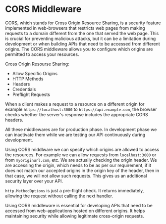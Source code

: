 # CORS Middleware

CORS, which stands for Cross Origin Resource Sharing, is a security feature implemented in web-browsers that restricts web pages from making requests to a domain different from the one that served the web page. This is crucial for preventing malicious attacks, but it can be a limitation during development or when building APIs that need to be accessed from different origins. The CORS middleware allows you to configure which origins are permitted to access your resources.

Cross Origin Resourse Sharing:
- Allow Specific Origins
- HTTP Methods
- Headers
- Credentials
- Preflight Requests

When a client makes a request to a resource on a different origin for example `https://localhost:3000` to `https://api.example.com`, the browser checks whether the server's response includes the appropriate CORS headers.

All these middlewares are for production phase. In development phase we can inactivate them while we are testing our API continuously during development.

Using CORS middlware we can specify which origins are allowed to access the resources. For example we can allow requests from `localhost:3000` or from `myoriginurl.com`, etc. We are actually checking the origin header. We are accessing the origin, which needs to be as per our requirement, if it does not match our accepted origins in the origin key of the header, then in that case, we will not allow such requests. This gives us an additional security layer over your API. 

`http.MethodOptions` is just a pre-flight check. It returns immediately, allowing the request without calling the next handler.

Using CORS middleware is essential for developing APIs that need to be accessed from web-applications hosted on different origins. It helps maintaining security while allowing legitimate cross-origin requests.